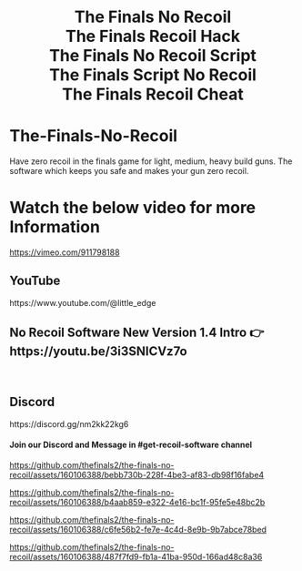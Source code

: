
<h1 align="center">
  <br>
  The Finals No Recoil
  <br>
  The Finals Recoil Hack
  <br>
  The Finals No Recoil Script
  <br>
  The Finals Script No Recoil
  <br>
  The Finals Recoil Cheat
</h1>

# The-Finals-No-Recoil
Have zero recoil in the finals game for light, medium, heavy build guns. The software which keeps you safe and makes your gun zero recoil.

# Watch the below video for more Information
https://vimeo.com/911798188

<h2>YouTube</h2>
https://www.youtube.com/@little_edge
<br>
<h2>No Recoil Software New Version 1.4 Intro  👉 https://youtu.be/3i3SNICVz7o </h2>
<br>
<h2>Discord</h2>
https://discord.gg/nm2kk22kg6
<h4>Join our Discord and Message in #get-recoil-software channel</h4>


https://github.com/thefinals2/the-finals-no-recoil/assets/160106388/bebb730b-228f-4be3-af83-db98f16fabe4


https://github.com/thefinals2/the-finals-no-recoil/assets/160106388/b4aab859-e322-4e16-bc1f-95fe5e48bc2b


https://github.com/thefinals2/the-finals-no-recoil/assets/160106388/c6fe56b2-fe7e-4c4d-8e9b-9b7abce78bed


https://github.com/thefinals2/the-finals-no-recoil/assets/160106388/487f7fd9-fb1a-41ba-950d-166ad48c8a36


